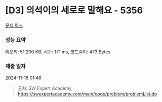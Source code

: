 # [D3] 의석이의 세로로 말해요 - 5356 

[문제 링크](https://swexpertacademy.com/main/code/problem/problemDetail.do?contestProbId=AWVWgkP6sQ0DFAUO) 

### 성능 요약

메모리: 51,200 KB, 시간: 171 ms, 코드길이: 473 Bytes

### 제출 일자

2024-11-16 01:46



> 출처: SW Expert Academy, https://swexpertacademy.com/main/code/problem/problemList.do